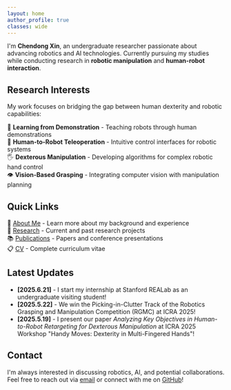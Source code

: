 ```yaml
---
layout: home
author_profile: true
classes: wide
---
```


I'm **Chendong Xin**, an undergraduate researcher passionate about advancing robotics and AI technologies. Currently pursuing my studies while conducting research in **robotic manipulation** and **human-robot interaction**.

## Research Interests

My work focuses on bridging the gap between human dexterity and robotic capabilities:

🧠 **Learning from Demonstration** - Teaching robots through human demonstrations  
🤖 **Human-to-Robot Teleoperation** - Intuitive control interfaces for robotic systems  
🖐️ **Dexterous Manipulation** - Developing algorithms for complex robotic hand control   
👁️ **Vision-Based Grasping** - Integrating computer vision with manipulation planning  

## Quick Links

📄 [About Me](/about/) - Learn more about my background and experience  
🔬 [Research](/research/) - Current and past research projects  
📚 [Publications](/publications/) - Papers and conference presentations  
📋 [CV](/cv/) - Complete curriculum vitae  

## Latest Updates

- **[2025.6.21]** - I start my internship at Stanford REALab as an undergraduate visiting student!
- **[2025.5.22]** - We win the Picking-in-Clutter Track of the Robotics Grasping and Manipulation Competition (RGMC) at ICRA 2025!
- **[2025.5.19]** - I present our paper *Analyzing Key Objectives in Human-to-Robot Retargeting for Dexterous Manipulation* at ICRA 2025 Workshop "Handy Moves: Dexterity in Multi-Fingered Hands"!

## Contact

I'm always interested in discussing robotics, AI, and potential collaborations. Feel free to reach out via [email](mailto:xcd22@mails.tsinghua.edu.cn) or connect with me on [GitHub](https://github.com/Star-Xcd)!